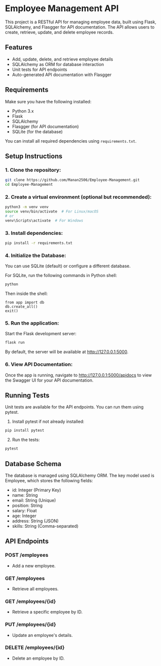 # Employee Management API

This project is a RESTful API for managing employee data, built using Flask, SQLAlchemy, and Flasgger for API documentation. The API allows users to create, retrieve, update, and delete employee records.

## Features

- Add, update, delete, and retrieve employee details
- SQLAlchemy as ORM for database interaction
- Unit tests for API endpoints
- Auto-generated API documentation with Flasgger

## Requirements

Make sure you have the following installed:

- Python 3.x
- Flask
- SQLAlchemy
- Flasgger (for API documentation)
- SQLite (for the database)

You can install all required dependencies using `requirements.txt`.

## Setup Instructions

### 1. Clone the repository:

```bash
git clone https://github.com/Manan2506/Employee-Management.git
cd Employee-Management
```

### 2. Create a virtual environment (optional but recommended):
```bash
python3 -m venv venv
source venv/bin/activate  # For Linux/macOS
# or
venv\Scripts\activate  # For Windows
```
### 3. Install dependencies:
```bash
pip install -r requirements.txt
```

### 4. Initialize the Database:
You can use SQLite (default) or configure a different database.

For SQLite, run the following commands in Python shell:

```bash
python
```
Then inside the shell:

```
from app import db
db.create_all()
exit()
```

### 5. Run the application:
Start the Flask development server:
```bash
flask run
```

By default, the server will be available at http://127.0.0.1:5000.

### 6. View API Documentation:
Once the app is running, navigate to http://127.0.0.1:5000/apidocs to view the Swagger UI for your API documentation.

## Running Tests

Unit tests are available for the API endpoints. You can run them using pytest.

1. Install pytest if not already installed:

```bash
pip install pytest
```

2. Run the tests:

```bash
pytest
```

## Database Schema

The database is managed using SQLAlchemy ORM. The key model used is Employee, which stores the following fields:

- id: Integer (Primary Key)
- name: String
- email: String (Unique)
- position: String
- salary: Float
- age: Integer
- address: String (JSON)
- skills: String (Comma-separated)

## API Endpoints

### POST /employees

- Add a new employee.

### GET /employees

- Retrieve all employees.

### GET /employees/{id}

- Retrieve a specific employee by ID.

### PUT /employees/{id}

- Update an employee's details.

### DELETE /employees/{id}

- Delete an employee by ID.
